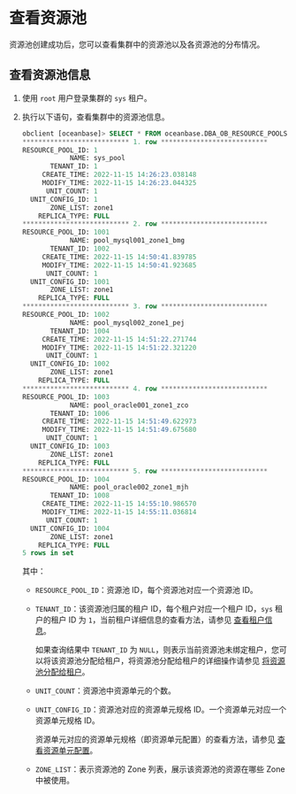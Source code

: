 # 查看资源池

资源池创建成功后，您可以查看集群中的资源池以及各资源池的分布情况。

## 查看资源池信息

1. 使用 `root` 用户登录集群的 `sys` 租户。

2. 执行以下语句，查看集群中的资源池信息。

    ```sql
    obclient [oceanbase]> SELECT * FROM oceanbase.DBA_OB_RESOURCE_POOLS\G;
    *************************** 1. row ***************************
    RESOURCE_POOL_ID: 1
                NAME: sys_pool
           TENANT_ID: 1
         CREATE_TIME: 2022-11-15 14:26:23.038148
         MODIFY_TIME: 2022-11-15 14:26:23.044325
          UNIT_COUNT: 1
      UNIT_CONFIG_ID: 1
           ZONE_LIST: zone1
        REPLICA_TYPE: FULL
    *************************** 2. row ***************************
    RESOURCE_POOL_ID: 1001
                NAME: pool_mysql001_zone1_bmg
           TENANT_ID: 1002
         CREATE_TIME: 2022-11-15 14:50:41.839785
         MODIFY_TIME: 2022-11-15 14:50:41.923685
          UNIT_COUNT: 1
      UNIT_CONFIG_ID: 1001
           ZONE_LIST: zone1
        REPLICA_TYPE: FULL
    *************************** 3. row ***************************
    RESOURCE_POOL_ID: 1002
                NAME: pool_mysql002_zone1_pej
           TENANT_ID: 1004
         CREATE_TIME: 2022-11-15 14:51:22.271744
         MODIFY_TIME: 2022-11-15 14:51:22.321220
          UNIT_COUNT: 1
      UNIT_CONFIG_ID: 1002
           ZONE_LIST: zone1
        REPLICA_TYPE: FULL
    *************************** 4. row ***************************
    RESOURCE_POOL_ID: 1003
                NAME: pool_oracle001_zone1_zco
           TENANT_ID: 1006
         CREATE_TIME: 2022-11-15 14:51:49.622973
         MODIFY_TIME: 2022-11-15 14:51:49.675680
          UNIT_COUNT: 1
      UNIT_CONFIG_ID: 1003
           ZONE_LIST: zone1
        REPLICA_TYPE: FULL
    *************************** 5. row ***************************
    RESOURCE_POOL_ID: 1004
                NAME: pool_oracle002_zone1_mjh
           TENANT_ID: 1008
         CREATE_TIME: 2022-11-15 14:55:10.986570
         MODIFY_TIME: 2022-11-15 14:55:11.036814
          UNIT_COUNT: 1
      UNIT_CONFIG_ID: 1004
           ZONE_LIST: zone1
        REPLICA_TYPE: FULL
    5 rows in set
    ```

    其中：

    * `RESOURCE_POOL_ID`：资源池 ID，每个资源池对应一个资源池 ID。

    * `TENANT_ID`：该资源池归属的租户 ID，每个租户对应一个租户 ID，`sys` 租户的租户 ID 为 `1`，当前租户详细信息的查看方法，请参见 [查看租户信息](../../4.manage-tenants/4.manage-tenants/1.view-tenant-information.md)。
  
       如果查询结果中 `TENANT_ID` 为 `NULL`，则表示当前资源池未绑定租户，您可以将该资源池分配给租户，将资源池分配给租户的详细操作请参见 [将资源池分配给租户](2.assign-a-resource-pool-to-a-tenant.md)。

    * `UNIT_COUNT`：资源池中资源单元的个数。

    * `UNIT_CONFIG_ID`：资源池对应的资源单元规格 ID。一个资源单元对应一个资源单元规格 ID。
  
       资源单元对应的资源单元规格（即资源单元配置）的查看方法，请参见 [查看资源单元配置](../3.management-resource-unit/1.view-resource-unit-configuration.md)。

    * `ZONE_LIST`：表示资源池的 Zone 列表，展示该资源池的资源在哪些 Zone 中被使用。
